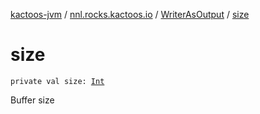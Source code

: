 [kactoos-jvm](../../index.md) / [nnl.rocks.kactoos.io](../index.md) / [WriterAsOutput](index.md) / [size](./size.md)

# size

`private val size: `[`Int`](https://kotlinlang.org/api/latest/jvm/stdlib/kotlin/-int/index.html)

Buffer size

